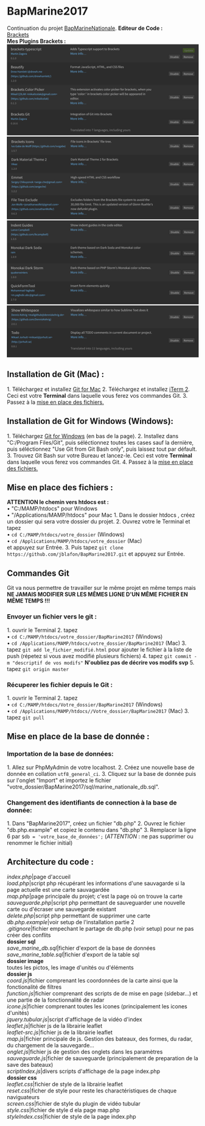 # BapMarine2017

Continuation du projet [BapMarineNationale](https://github.com/NicolasGauvin/BapMarineNationale).
**Editeur de Code :**  
[Brackets](http://brackets.io/)  
**Mes Plugins Brackets :** ![](image/Plugins_a.png) ![](image/Plugins_b.png) ![](image/Plugins_c.png) ![](image/Plugins_d.png)

## Installation de Git (Mac) :

1\. Téléchargez et installez [Git for Mac](https://git-scm.com/downloads) 2\. Téléchargez et installez [iTerm 2](https://www.iterm2.com/downloads.html). Ceci est votre **Terminal** dans laquelle vous ferez vos commandes Git. 3\. Passez à la [mise en place des fichiers.](#anchor1)

## Installation de Git for Windows (Windows):

1\. Téléchargez [Git for Windows](https://github.com/git-for-windows/git/releases/v2.10.2.windows.1) (en bas de la page). 2\. Installez dans "C:/Program Files/Git", puis séléctionnez toutes les cases sauf la dernière, puis séléctionnez "Use Git from Git Bash only", puis laissez tout par défault. 3\. Trouvez Git Bash sur votre Bureau et lancez-le. Ceci est votre **Terminal** dans laquelle vous ferez vos commandes Git. 4\. Passez à la [mise en place des fichiers.](#anchor1)

## Mise en place des fichiers :

**ATTENTION le chemin vers htdocs est :**  
• "C:/MAMP/htdocs" pour Windows  
• "/Applications/MAMP/htdocs" pour Mac 1\. Dans le dossier htdocs , créez un dossier qui sera votre dossier du projet. 2\. Ouvrez votre le Terminal et tapez  
• `cd C:/MAMP/htdocs/votre_dossier` (Windows)  
• `cd /Applications/MAMP/htdocs/votre_dossier` (Mac)  
et appuyez sur Entrée. 3\. Puis tapez `git clone https://github.com/jblafon/BapMarine2017.git` et appuyez sur Entrée.

## Commandes Git

Git va nous permettre de travailler sur le même projet en même temps mais **NE JAMAIS MODIFIER SUR LES MÊMES LIGNE D'UN MÊME FICHIER EN MÊME TEMPS !!!**

### Envoyer un fichier vers le git :

1\. ouvrir le Terminal 2\. tapez  
• `cd C:/MAMP/htdocs/votre_dossier/BapMarine2017` (Windows)  
• `cd /Applications/MAMP/htdocs/votre_dossier/BapMarine2017` (Mac) 3\. tapez `git add le_fichier_modifié.html` pour ajouter le fichier à la liste de push (répetez si vous avez modifié plusieurs fichiers) 4\. tapez `git commit -m "descriptif de vos modifs"` **N'oubliez pas de décrire vos modifs svp** 5\. tapez `git origin master`

### Récuperer les fichier depuis le Git :

1\. ouvrir le Terminal 2\. tapez  
• `cd C:/MAMP/htdocs/Votre_dossier/BapMarine2017` (Windows)  
• `cd /Applications/MAMP/htdocs//Votre_dossier/BapMarine2017` (Mac) 3\. tapez `git pull`

## Mise en place de la base de donnée :

### Importation de la base de données:

1\. Allez sur PhpMyAdmin de votre localhost. 2\. Créez une nouvelle base de donnée en collation `utf8_general_ci`. 3\. Cliquez sur la base de donnée puis sur l'onglet "Import" et importez le fichier "votre_dossier/BapMarine2017/sql/marine_nationale_db.sql".

### Changement des identifiants de connection à la base de donnée:

1\. Dans "BapMarine2017", créez un fichier "db.php" 2\. Ouvrez le fichier "db.php.example" et copiez le contenu dans "db.php" 3\. Remplacer la ligne 6 par `$db = 'votre_base_de_données';` (_ATTENTION_ : ne pas supprimer ou renommer le fichier initial)  

## Architecture du code :

_index.php_|page d'accueil  
_load.php_|script php récupérant les informations d'une sauvagarde si la page actuelle est une carte sauvagardée  
_map.php_|page principale du projet; c'est la page où on trouve la carte  
_sauveguarde.php_|script php permettant de sauveguarder une nouvelle carte ou d'écraser une sauvegarde existant  
_delete.php_|script php permettant de supprimer une carte  
_db.php.example_|voir setup de l'installation partie 2  
_.gitignore_|fichier empechant le partage de db.php (voir setup) pour ne pas créer des conflits  
**dossier sql**  
_save_marine_db.sql_|fichier d'export de la base de données  
_save_marine_table.sql_|fichier d'export de la table sql  
**dossier image**  
toutes les pictos, les image d'unités ou d'éléments  
**dossier js**  
_coord.js_|fichier comprenant les coordonnées de la carte ainsi que la fonctionalité de filtres  
_function.js_|fichier comprenant des scripts de de mise en page (sidebar...) et une partie de la fonctionnalité de radar  
_icone.js_|fichier comprenant toutes les icones (principalement les icones d'unités)  
_jquery.tubular.js_|script d'affichage de la vidéo d'index  
_leaflet.js_|fichier js de la librairie leaflet  
_leaflet-src.js_|fichier js de la librairie leaflet  
_map.js_|fichier principale de js. Gestion des bateaux, des formes, du radar, du chargement de la sauvegarde...  
_onglet.js_|fichier js de gestion des onglets dans les paramètres  
_sauveguarde.js_|fichier de sauveguarde (principalement de preparation de la save des bateaux)  
_scriptIndex.js_|divers scripts d'affichage de la page index.php  
**dossier css**  
_leaflet.css_|fichier de style de la librairie leaflet  
_reset.css_|ficher de style pour reste les charactéristiques de chaque naviguateurs  
_screen.css_|fichier de style du plugin de vidéo tubular  
_style.css_|fichier de style d ela page map.php  
_styleIndex.css_|fichier de style de la page index.php
